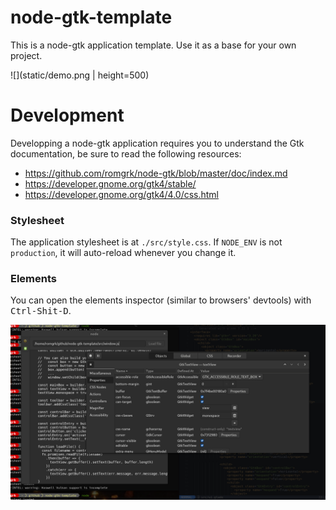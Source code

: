 
# node-gtk-template

This is a node-gtk application template. Use it as a base for your own project.

![](static/demo.png | height=500)

# Development

Developping a node-gtk application requires you to understand the Gtk documentation,
be sure to read the following resources:
 - https://github.com/romgrk/node-gtk/blob/master/doc/index.md
 - https://developer.gnome.org/gtk4/stable/
 - https://developer.gnome.org/gtk4/4.0/css.html

### Stylesheet

The application stylesheet is at `./src/style.css`. If `NODE_ENV` is not `production`,
it will auto-reload whenever you change it.

### Elements

You can open the elements inspector (similar to browsers' devtools) with <kbd>Ctrl-Shit-D</kbd>.

![](static/inspector.png)
